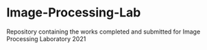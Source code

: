 # Image-Processing-Lab
Repository containing the works completed and submitted for Image Processing Laboratory 2021
